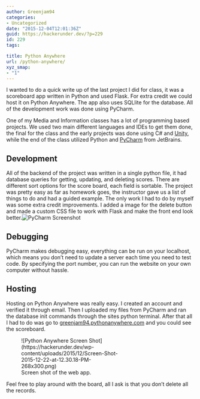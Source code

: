 ```yaml
---
author: Greenjam94
categories:
- Uncategorized
date: "2015-12-04T12:01:36Z"
guid: https://hackerunder.dev/?p=229
id: 229
tags:

title: Python Anywhere
url: /python-anywhere/
xyz_smap:
- "1"
---
```


I wanted to do a quick write up of the last project I did for class, it was a scoreboard app written in Python and used Flask. For extra credit we could host it on Python Anywhere. The app also uses SQLlite for the database. All of the development work was done using PyCharm.

One of my Media and Information classes has a lot of programming based projects. We used two main different languages and IDEs to get them done, the final for the class and the early projects was done using C# and [Unity](http://unity3d.com/get-unity/download), while the end of the class utilized Python and [PyCharm](https://www.jetbrains.com/pycharm/) from JetBrains.

## Development

All of the backend of the project was written in a single python file, it had database queries for getting, updating, and deleting scores. There are different sort options for the score board, each field is sortable. The project was pretty easy as far as homework goes, the instructor gave us a list of things to do and had a guided example. The only work I had to do by myself was some extra credit improvements. I added a image for the delete button and made a custom CSS file to work with Flask and make the front end look better.![PyCharm Screenshot](https://hackerunder.dev/wp-content/uploads/2015/12/Screen-Shot-2015-12-22-at-12.29.10-PM-300x188.png)

## Debugging

PyCharm makes debugging easy, everything can be run on your localhost, which means you don’t need to update a server each time you need to test code. By specifying the port number, you can run the website on your own computer without hassle.

## Hosting

Hosting on Python Anywhere was really easy. I created an account and verified it through email. Then I uploaded my files from PyCharm and ran the database init commands through the sites python terminal. After that all I had to do was go to [greenjam94.pythonanywhere.com](http://greenjam94.pythonanywhere.com/) and you could see the scoreboard.

<figure aria-describedby="caption-attachment-231" class="wp-caption aligncenter" id="attachment_231" style="width: 268px">![Python Anywhere Screen Shot](https://hackerunder.dev/wp-content/uploads/2015/12/Screen-Shot-2015-12-22-at-12.30.18-PM-268x300.png)<figcaption class="wp-caption-text" id="caption-attachment-231">Screen shot of the web app.</figcaption></figure>

Feel free to play around with the board, all I ask is that you don’t delete all the records.
